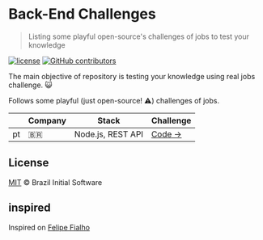 # Back-End Challenges

> Listing some playful open-source's challenges of jobs to test your knowledge

[![license](https://img.shields.io/github/license/brazilinitialsoftware/frontend-challenges.svg)](/license)
[![GitHub contributors](https://img.shields.io/github/contributors/brazilinitialsoftware/frontend-challenges.svg)](https://github.com/brazilinitialsoftware/frontend-challenges/graphs/contributors)

The main objective of repository is testing your knowledge using real jobs challenge. :smiley_cat:

Follows some playful (just open-source! :warning:) challenges of jobs.

|      | Company                                                             | Stack                                         | Challenge                                                                               |
| ---- | ------------------------------------------------------------------- | --------------------------------------------- | --------------------------------------------------------------------------------------- |
| pt   | :brazil:                                                            | Node.js, REST API                             | [Code →](https://github.com/davidmaleski/beckend-challenge)                             |
## License

[MIT](license) &copy; Brazil Initial Software

## inspired

Inspired on [Felipe Fialho](https://github.com/felipefialho)
